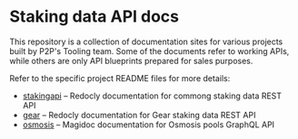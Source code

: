 # Staking data API docs

This repository is a collection of documentation sites for various projects built by P2P's Tooling team. Some of the documents refer to working APIs, while others are only API blueprints prepared for sales purposes.

Refer to the specific project README files for more details:

* [stakingapi](stakingapi/) – Redocly documentation for commong staking data REST API
* [gear](gear/) – Redocly documentation for Gear staking data REST API
* [osmosis](osmosis/) – Magidoc documentation for Osmosis pools GraphQL API

